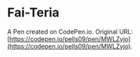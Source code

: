 # Fai-Teria

A Pen created on CodePen.io. Original URL: [https://codepen.io/pells09/pen/MWLZyjo](https://codepen.io/pells09/pen/MWLZyjo).

